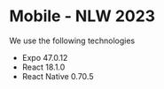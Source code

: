 # Mobile - NLW 2023

We use the following technologies

- Expo 47.0.12
- React 18.1.0
- React Native 0.70.5
